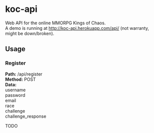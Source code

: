 koc-api
=======

Web API for the online MMORPG Kings of Chaos.<br>
A demo is running at http://koc-api.herokuapp.com/api/ (not warranty, might be down/broken).

Usage
-----

### Register
**Path:**   /api/register<br>
**Method:** POST<br>
**Data:**<br>
  username<br>
  password<br>
  email<br>
  race<br>
  challenge<br>
  challenge_response<br>

TODO
